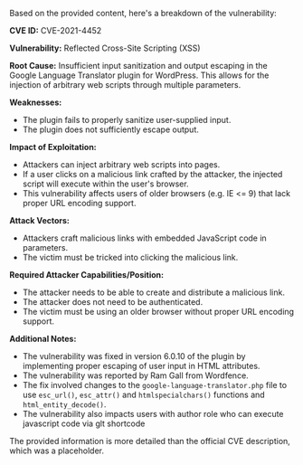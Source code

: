 Based on the provided content, here's a breakdown of the vulnerability:

**CVE ID:** CVE-2021-4452

**Vulnerability:** Reflected Cross-Site Scripting (XSS)

**Root Cause:** Insufficient input sanitization and output escaping in the Google Language Translator plugin for WordPress. This allows for the injection of arbitrary web scripts through multiple parameters.

**Weaknesses:**
*   The plugin fails to properly sanitize user-supplied input.
*   The plugin does not sufficiently escape output.

**Impact of Exploitation:**
*   Attackers can inject arbitrary web scripts into pages.
*   If a user clicks on a malicious link crafted by the attacker, the injected script will execute within the user's browser.
*   This vulnerability affects users of older browsers (e.g. IE <= 9) that lack proper URL encoding support.

**Attack Vectors:**
*   Attackers craft malicious links with embedded JavaScript code in parameters.
*   The victim must be tricked into clicking the malicious link.

**Required Attacker Capabilities/Position:**
*   The attacker needs to be able to create and distribute a malicious link.
*   The attacker does not need to be authenticated.
*   The victim must be using an older browser without proper URL encoding support.

**Additional Notes:**
*   The vulnerability was fixed in version 6.0.10 of the plugin by implementing proper escaping of user input in HTML attributes.
*   The vulnerability was reported by Ram Gall from Wordfence.
*   The fix involved changes to the `google-language-translator.php` file to use `esc_url()`, `esc_attr()` and `htmlspecialchars()` functions and `html_entity_decode()`.
*   The vulnerability also impacts users with author role who can execute javascript code via glt shortcode

The provided information is more detailed than the official CVE description, which was a placeholder.